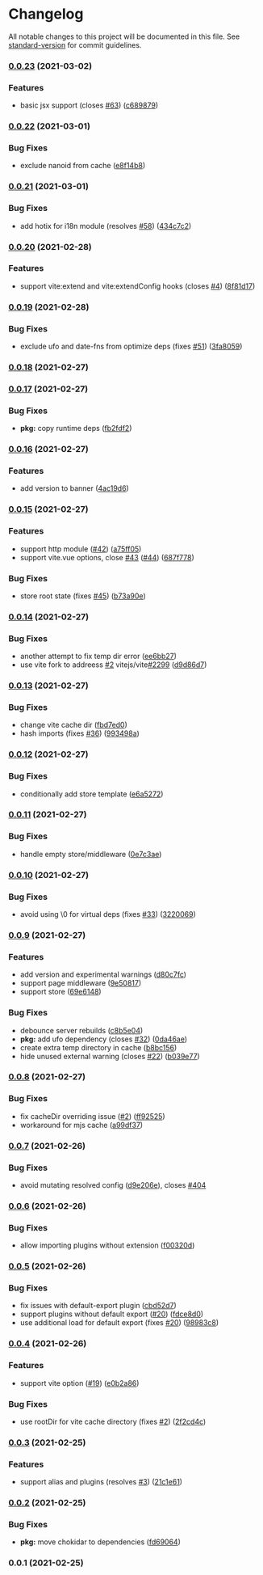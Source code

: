 # Changelog

All notable changes to this project will be documented in this file. See [standard-version](https://github.com/conventional-changelog/standard-version) for commit guidelines.

### [0.0.23](https://github.com/nuxt/vite/compare/v0.0.22...v0.0.23) (2021-03-02)


### Features

* basic jsx support (closes [#63](https://github.com/nuxt/vite/issues/63)) ([c689879](https://github.com/nuxt/vite/commit/c68987922f9e0a9191ced0b95371c9afce7cb77d))

### [0.0.22](https://github.com/nuxt/vite/compare/v0.0.21...v0.0.22) (2021-03-01)


### Bug Fixes

* exclude nanoid from cache ([e8f14b8](https://github.com/nuxt/vite/commit/e8f14b8a562d7947c4df90f5a9ad30d690cf644f))

### [0.0.21](https://github.com/nuxt/vite/compare/v0.0.20...v0.0.21) (2021-03-01)


### Bug Fixes

* add hotix for i18n module (resolves [#58](https://github.com/nuxt/vite/issues/58)) ([434c7c2](https://github.com/nuxt/vite/commit/434c7c2080fc4bb78750fe47d4704a20da7f019c))

### [0.0.20](https://github.com/nuxt/vite/compare/v0.0.19...v0.0.20) (2021-02-28)


### Features

* support vite:extend and vite:extendConfig hooks (closes [#4](https://github.com/nuxt/vite/issues/4)) ([8f81d17](https://github.com/nuxt/vite/commit/8f81d17167602cf43bacec5791f14a273fb5e4d3))

### [0.0.19](https://github.com/nuxt/vite/compare/v0.0.18...v0.0.19) (2021-02-28)


### Bug Fixes

* exclude ufo and date-fns from optimize deps (fixes [#51](https://github.com/nuxt/vite/issues/51)) ([3fa8059](https://github.com/nuxt/vite/commit/3fa805948338a559e47640fa465d5884e51518ea))

### [0.0.18](https://github.com/nuxt/vite/compare/v0.0.17...v0.0.18) (2021-02-27)

### [0.0.17](https://github.com/nuxt/vite/compare/v0.0.16...v0.0.17) (2021-02-27)


### Bug Fixes

* **pkg:** copy runtime deps ([fb2fdf2](https://github.com/nuxt/vite/commit/fb2fdf20c90717e872f027d32e3bcc53b136b18b))

### [0.0.16](https://github.com/nuxt/vite/compare/v0.0.15...v0.0.16) (2021-02-27)


### Features

* add version to banner ([4ac19d6](https://github.com/nuxt/vite/commit/4ac19d6d69ca261dbc5216d8f2b2b5ea02b34032))

### [0.0.15](https://github.com/nuxt/vite/compare/v0.0.14...v0.0.15) (2021-02-27)


### Features

* support http module ([#42](https://github.com/nuxt/vite/issues/42)) ([a75ff05](https://github.com/nuxt/vite/commit/a75ff0538e3fa09b7fd1ce3bf573d3c6233d4e28))
* support vite.vue options, close [#43](https://github.com/nuxt/vite/issues/43) ([#44](https://github.com/nuxt/vite/issues/44)) ([687f778](https://github.com/nuxt/vite/commit/687f778f25f2e3d5db8e65b5e17eefacc7a6ef77))


### Bug Fixes

* store root state (fixes [#45](https://github.com/nuxt/vite/issues/45)) ([b73a90e](https://github.com/nuxt/vite/commit/b73a90e7383b80c138b940fc1bdfbf7e244f4d3a))

### [0.0.14](https://github.com/nuxt/vite/compare/v0.0.13...v0.0.14) (2021-02-27)


### Bug Fixes

* another attempt to fix temp dir error ([ee6bb27](https://github.com/nuxt/vite/commit/ee6bb274bbe6842da5d369804a4a67b50c51b8b2))
* use vite fork to addreess [#2](https://github.com/nuxt/vite/issues/2) vitejs/vite[#2299](https://github.com/nuxt/vite/issues/2299) ([d9d86d7](https://github.com/nuxt/vite/commit/d9d86d7b241ff23fcf22559c6f900fcd8d2a5d9a))

### [0.0.13](https://github.com/nuxt/vite/compare/v0.0.12...v0.0.13) (2021-02-27)


### Bug Fixes

* change vite cache dir ([fbd7ed0](https://github.com/nuxt/vite/commit/fbd7ed0f2708cb3f9ab67ff83d7e5ca0057f6984))
* hash imports (fixes [#36](https://github.com/nuxt/vite/issues/36)) ([993498a](https://github.com/nuxt/vite/commit/993498ae3842bd255feac53236dcdecb7698eb9d))

### [0.0.12](https://github.com/nuxt/vite/compare/v0.0.11...v0.0.12) (2021-02-27)


### Bug Fixes

* conditionally add store template ([e6a5272](https://github.com/nuxt/vite/commit/e6a52723b379a63379226a9a85491823fc9cf44b))

### [0.0.11](https://github.com/nuxt/vite/compare/v0.0.10...v0.0.11) (2021-02-27)


### Bug Fixes

* handle empty store/middleware ([0e7c3ae](https://github.com/nuxt/vite/commit/0e7c3ae0994b8b80c29d3e005687c9d643f6f62e))

### [0.0.10](https://github.com/nuxt/vite/compare/v0.0.9...v0.0.10) (2021-02-27)


### Bug Fixes

*  avoid using \0 for virtual deps (fixes [#33](https://github.com/nuxt/vite/issues/33)) ([3220069](https://github.com/nuxt/vite/commit/3220069acf2249ef5b9cc3ca3b4245dc57caabc0))

### [0.0.9](https://github.com/nuxt/vite/compare/v0.0.8...v0.0.9) (2021-02-27)


### Features

* add version and experimental warnings ([d80c7fc](https://github.com/nuxt/vite/commit/d80c7fc45b557c07c2e2c866b225363c64f96301))
* support page middleware ([9e50817](https://github.com/nuxt/vite/commit/9e508175c3b79706ea487259c11139434de97d5c))
* support store ([69e6148](https://github.com/nuxt/vite/commit/69e61489a72f673f9197d72aafdf89d876b7ea83))


### Bug Fixes

* debounce server rebuilds ([c8b5e04](https://github.com/nuxt/vite/commit/c8b5e04d48a7d2789b04c97ef22d3420a1d88c5f))
* **pkg:** add ufo dependency (closes [#32](https://github.com/nuxt/vite/issues/32)) ([0da46ae](https://github.com/nuxt/vite/commit/0da46aeded5fe7b5251f152313ad5eba6aa54581))
* create extra temp directory in cache ([b8bc156](https://github.com/nuxt/vite/commit/b8bc1564e004645abc202a12da34a11d93f33e46))
* hide unused external warning (closes [#22](https://github.com/nuxt/vite/issues/22)) ([b039e77](https://github.com/nuxt/vite/commit/b039e777be5369c8898bb75655292ac5cb06ac5a))

### [0.0.8](https://github.com/nuxt/vite/compare/v0.0.7...v0.0.8) (2021-02-27)


### Bug Fixes

* fix cacheDir overriding issue ([#2](https://github.com/nuxt/vite/issues/2)) ([ff92525](https://github.com/nuxt/vite/commit/ff92525f41f59a72979f28580c67741a3d841fc8))
* workaround for mjs cache ([a99df37](https://github.com/nuxt/vite/commit/a99df3797979ac49a2a012e9836aa851f1a80d2e))

### [0.0.7](https://github.com/nuxt/vite/compare/v0.0.6...v0.0.7) (2021-02-26)


### Bug Fixes

* avoid mutating resolved config ([d9e206e](https://github.com/nuxt/vite/commit/d9e206eee0fac91bb0d54b704ad52c599d4d8f38)), closes [#404](https://github.com/nuxt/vite/issues/404)

### [0.0.6](https://github.com/nuxt/vite/compare/v0.0.5...v0.0.6) (2021-02-26)


### Bug Fixes

* allow importing plugins without extension ([f00320d](https://github.com/nuxt/vite/commit/f00320db8b888e34c5f7f06ed89ee4193b41d559))

### [0.0.5](https://github.com/nuxt/vite/compare/v0.0.4...v0.0.5) (2021-02-26)


### Bug Fixes

* fix issues with default-export plugin ([cbd52d7](https://github.com/nuxt/vite/commit/cbd52d7e934df579c71e19e9f965e91512aca8b7))
* support plugins without default export ([#20](https://github.com/nuxt/vite/issues/20)) ([fdce8d0](https://github.com/nuxt/vite/commit/fdce8d0b753c819413ed593d83e25c35b597c20b))
* use additional load for default export (fixes [#20](https://github.com/nuxt/vite/issues/20)) ([98983c8](https://github.com/nuxt/vite/commit/98983c8f357a8d0f4af786c7c5b884189074e2bd))

### [0.0.4](https://github.com/nuxt/vite/compare/v0.0.3...v0.0.4) (2021-02-26)


### Features

* support vite option ([#19](https://github.com/nuxt/vite/issues/19)) ([e0b2a86](https://github.com/nuxt/vite/commit/e0b2a86baab62eeca0e2bd1962a2e3b57a7923f8))


### Bug Fixes

* use rootDir for vite cache directory (fixes [#2](https://github.com/nuxt/vite/issues/2)) ([2f2cd4c](https://github.com/nuxt/vite/commit/2f2cd4c3b3e0bbf804af8b3da72da65bf0d59de4))

### [0.0.3](https://github.com/nuxt/vite/compare/v0.0.2...v0.0.3) (2021-02-25)


### Features

* support alias and plugins (resolves [#3](https://github.com/nuxt/vite/issues/3)) ([21c1e61](https://github.com/nuxt/vite/commit/21c1e61089079c35383f6ebf918359a1b9256d0c))

### [0.0.2](https://github.com/nuxt/vite/compare/v0.0.1...v0.0.2) (2021-02-25)


### Bug Fixes

* **pkg:** move chokidar to dependencies ([fd69064](https://github.com/nuxt/vite/commit/fd6906445a83372e24d970fc1284b950a16fda1d))

### 0.0.1 (2021-02-25)
